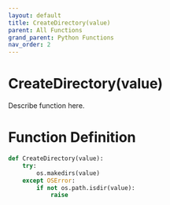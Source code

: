 ```yaml
---
layout: default
title: CreateDirectory(value)
parent: All Functions
grand_parent: Python Functions
nav_order: 2
---
```


# CreateDirectory(value)

Describe function here.

# Function Definition

```python
def CreateDirectory(value):
	try: 
		os.makedirs(value)
	except OSError:
		if not os.path.isdir(value):
			raise
```